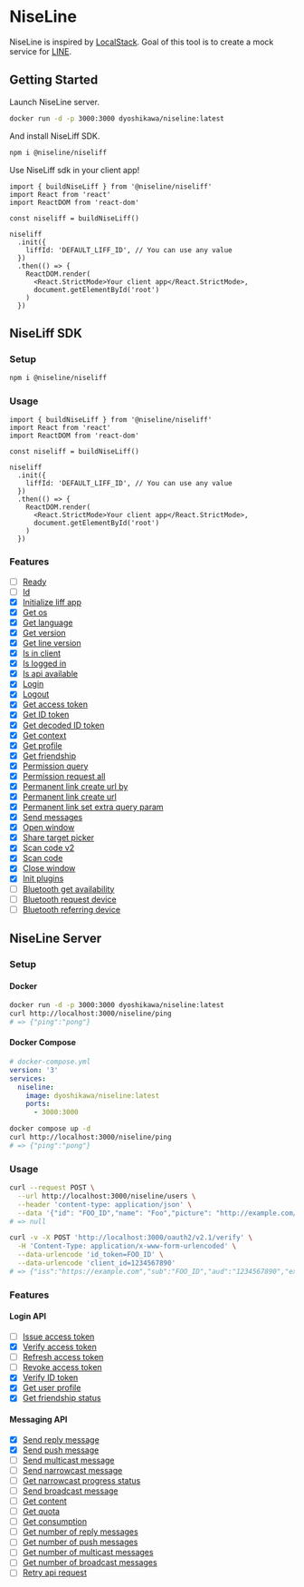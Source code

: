 # NiseLine

NiseLine is inspired by [LocalStack](https://github.com/localstack/localstack). Goal of this tool is to create a mock service for [LINE](https://line.me/ja/).

## Getting Started

Launch NiseLine server.

```bash
docker run -d -p 3000:3000 dyoshikawa/niseline:latest
```

And install NiseLiff SDK.

```bash
npm i @niseline/niseliff
```

Use NiseLiff sdk in your client app!

```tsx
import { buildNiseLiff } from '@niseline/niseliff'
import React from 'react'
import ReactDOM from 'react-dom'

const niseliff = buildNiseLiff()

niseliff
  .init({
    liffId: 'DEFAULT_LIFF_ID', // You can use any value
  })
  .then(() => {
    ReactDOM.render(
      <React.StrictMode>Your client app</React.StrictMode>,
      document.getElementById('root')
    )
  })
```

## NiseLiff SDK

### Setup

```bash
npm i @niseline/niseliff
```

### Usage

```tsx
import { buildNiseLiff } from '@niseline/niseliff'
import React from 'react'
import ReactDOM from 'react-dom'

const niseliff = buildNiseLiff()

niseliff
  .init({
    liffId: 'DEFAULT_LIFF_ID', // You can use any value
  })
  .then(() => {
    ReactDOM.render(
      <React.StrictMode>Your client app</React.StrictMode>,
      document.getElementById('root')
    )
  })
```

### Features

- [ ] [Ready](https://developers.line.biz/ja/reference/liff/#ready)
- [ ] [Id](https://developers.line.biz/ja/reference/liff/#id)
- [x] [Initialize liff app](https://developers.line.biz/ja/reference/liff/#initialize-liff-app)
- [x] [Get os](https://developers.line.biz/ja/reference/liff/#get-os)
- [x] [Get language](https://developers.line.biz/ja/reference/liff/#get-language)
- [x] [Get version](https://developers.line.biz/ja/reference/liff/#get-version)
- [x] [Get line version](https://developers.line.biz/ja/reference/liff/#get-line-version)
- [x] [Is in client](https://developers.line.biz/ja/reference/liff/#is-in-client)
- [x] [Is logged in](https://developers.line.biz/ja/reference/liff/#is-logged-in)
- [x] [Is api available](https://developers.line.biz/ja/reference/liff/#is-api-available)
- [x] [Login](https://developers.line.biz/ja/reference/liff/#login)
- [x] [Logout](https://developers.line.biz/ja/reference/liff/#logout)
- [x] [Get access token](https://developers.line.biz/ja/reference/liff/#get-access-token)
- [x] [Get ID token](https://developers.line.biz/ja/reference/liff/#get-id-token)
- [x] [Get decoded ID token](https://developers.line.biz/ja/reference/liff/#get-decoded-id-token)
- [x] [Get context](https://developers.line.biz/ja/reference/liff/#get-context)
- [x] [Get profile](https://developers.line.biz/ja/reference/liff/#get-profile)
- [x] [Get friendship](https://developers.line.biz/ja/reference/liff/#get-friendship)
- [x] [Permission query](https://developers.line.biz/ja/reference/liff/#permission-query)
- [x] [Permission request all](https://developers.line.biz/ja/reference/liff/#permission-request-all)
- [x] [Permanent link create url by](https://developers.line.biz/ja/reference/liff/#permanent-link-create-url-by)
- [x] [Permanent link create url](https://developers.line.biz/ja/reference/liff/#permanent-link-create-url)
- [x] [Permanent link set extra query param](https://developers.line.biz/ja/reference/liff/#permanent-linke-set-extra-query-param)
- [x] [Send messages](https://developers.line.biz/ja/reference/liff/#send-messages)
- [x] [Open window](https://developers.line.biz/ja/reference/liff/#open-window)
- [x] [Share target picker](https://developers.line.biz/ja/reference/liff/#share-target-picker)
- [x] [Scan code v2](https://developers.line.biz/ja/reference/liff/#scan-code-v2)
- [x] [Scan code](https://developers.line.biz/ja/reference/liff/#scan-code)
- [x] [Close window](https://developers.line.biz/ja/reference/liff/#close-window)
- [x] [Init plugins](https://developers.line.biz/ja/reference/liff/#init-plugins)
- [ ] [Bluetooth get availability](https://developers.line.biz/ja/reference/liff/#bluetooth-get-availability)
- [ ] [Bluetooth request device](https://developers.line.biz/ja/reference/liff/#bluetooth-request-device)
- [ ] [Bluetooth referring device](https://developers.line.biz/ja/reference/liff/#bluetooth-referring-device)

## NiseLine Server

### Setup

#### Docker

```bash
docker run -d -p 3000:3000 dyoshikawa/niseline:latest
curl http://localhost:3000/niseline/ping
# => {"ping":"pong"}
```

#### Docker Compose

```yaml
# docker-compose.yml
version: '3'
services:
  niseline:
    image: dyoshikawa/niseline:latest
    ports:
      - 3000:3000
```

```bash
docker compose up -d
curl http://localhost:3000/niseline/ping
# => {"ping":"pong"}
```

### Usage

```bash
curl --request POST \
  --url http://localhost:3000/niseline/users \
  --header 'content-type: application/json' \
  --data '{"id": "FOO_ID","name": "Foo","picture": "http://example.com/foo.jpg","email": "foo@example.com"}'
# => null

curl -v -X POST 'http://localhost:3000/oauth2/v2.1/verify' \
  -H 'Content-Type: application/x-www-form-urlencoded' \
  --data-urlencode 'id_token=FOO_ID' \
  --data-urlencode 'client_id=1234567890'
# => {"iss":"https://example.com","sub":"FOO_ID","aud":"1234567890","exp":1504169092,"iat":1504263657,"nonce":"0987654asdf","amr":["pwd"],"name":"Foo","picture":"http://example.com/foo.jpg","email":"foo@example.com"}
```

### Features

#### Login API

- [ ] [Issue access token](https://developers.line.biz/ja/reference/line-login/#issue-access-token)
- [x] [Verify access token](https://developers.line.biz/ja/reference/line-login/#verify-access-token)
- [ ] [Refresh access token](https://developers.line.biz/ja/reference/line-login/#refresh-access-token)
- [ ] [Revoke access token](https://developers.line.biz/ja/reference/line-login/#revoke-access-token)
- [x] [Verify ID token](https://developers.line.biz/ja/reference/line-login/#verify-id-token)
- [x] [Get user profile](https://developers.line.biz/ja/reference/line-login/#get-user-profile)
- [x] [Get friendship status](https://developers.line.biz/ja/reference/line-login/#get-friendship-status)

#### Messaging API

- [x] [Send reply message](https://developers.line.biz/ja/reference/messaging-api/#send-reply-message)
- [x] [Send push message](https://developers.line.biz/ja/reference/messaging-api/#send-push-message)
- [ ] [Send multicast message](https://developers.line.biz/ja/reference/messaging-api/#send-multicast-message)
- [ ] [Send narrowcast message](https://developers.line.biz/ja/reference/messaging-api/#send-narrowcast-message)
- [ ] [Get narrowcast progress status](https://developers.line.biz/ja/reference/messaging-api/#get-narrowcast-progress-status)
- [ ] [Send broadcast message](https://developers.line.biz/ja/reference/messaging-api/#send-broadcast-message)
- [ ] [Get content](https://developers.line.biz/ja/reference/messaging-api/#get-content)
- [ ] [Get quota](https://developers.line.biz/ja/reference/messaging-api/#get-quota)
- [ ] [Get consumption](https://developers.line.biz/ja/reference/messaging-api/#get-consumption)
- [ ] [Get number of reply messages](https://developers.line.biz/ja/reference/messaging-api/#get-number-of-reply-messages)
- [ ] [Get number of push messages](https://developers.line.biz/ja/reference/messaging-api/#get-number-of-push-messages)
- [ ] [Get number of multicast messages](https://developers.line.biz/ja/reference/messaging-api/#get-number-of-multicast-messages)
- [ ] [Get number of broadcast messages](https://developers.line.biz/ja/reference/messaging-api/#get-number-of-broadcast-messages)
- [ ] [Retry api request](https://developers.line.biz/ja/reference/messaging-api/#retry-api-request)

